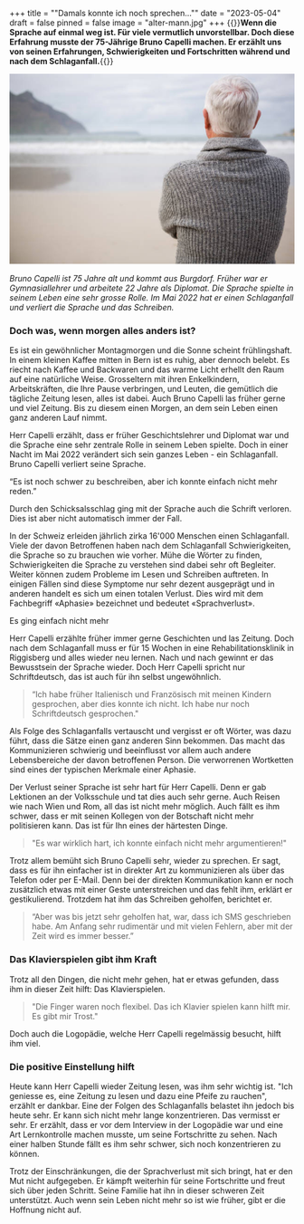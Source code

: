 +++
title = "\"Damals konnte ich noch sprechen...\""
date = "2023-05-04"
draft = false
pinned = false
image = "alter-mann.jpg"
+++
{{<lead>}}**Wenn die Sprache auf einmal weg ist. Für viele vermutlich unvorstellbar. Doch diese Erfahrung musste der 75-Jährige Bruno Capelli machen. Er erzählt uns von seinen Erfahrungen, Schwierigkeiten und Fortschritten während und nach dem Schlaganfall.**{{</lead>}}

![Alter Mann von hinten (nicht Bruno Capelli) *Bruno Capelli ist 75 Jahre alt und kommt aus Burgdorf. Früher war er Gymnasiallehrer und arbeitete 22 Jahre als Diplomat. Die Sprache spielte in seinem Leben eine sehr grosse Rolle. Im Mai 2022 hat er einen Schlaganfall und verliert die Sprache und das Schreiben.*](alter-mann.jpg)

*Bruno Capelli ist 75 Jahre alt und kommt aus Burgdorf. Früher war er Gymnasiallehrer und arbeitete 22 Jahre als Diplomat. Die Sprache spielte in seinem Leben eine sehr grosse Rolle. Im Mai 2022 hat er einen Schlaganfall und verliert die Sprache und das Schreiben.*

### Doch was, wenn morgen alles anders ist?

Es ist ein gewöhnlicher Montagmorgen und die Sonne scheint frühlingshaft. In einem kleinen Kaffee mitten in Bern ist es ruhig, aber dennoch belebt. Es riecht nach Kaffee und Backwaren und das warme Licht erhellt den Raum auf eine natürliche Weise. Grosseltern mit ihren Enkelkindern, Arbeitskräften, die Ihre Pause verbringen, und Leuten, die gemütlich die tägliche Zeitung lesen, alles ist dabei. Auch Bruno Capelli las früher gerne und viel Zeitung. Bis zu diesem einen Morgen, an dem sein Leben einen ganz anderen Lauf nimmt.

Herr Capelli erzählt, dass er früher Geschichtslehrer und Diplomat war und die Sprache eine sehr zentrale Rolle in seinem Leben spielte. Doch in einer Nacht im Mai 2022 verändert sich sein ganzes Leben - ein Schlaganfall. Bruno Capelli verliert seine Sprache.

“Es ist noch schwer zu beschreiben, aber ich konnte einfach nicht mehr reden.”

Durch den Schicksalsschlag ging mit der Sprache auch die Schrift verloren. Dies ist aber nicht automatisch immer der Fall.

In der Schweiz erleiden jährlich zirka 16'000 Menschen einen Schlaganfall. Viele der davon Betroffenen haben nach dem Schlaganfall Schwierigkeiten, die Sprache so zu brauchen wie vorher. Mühe die Wörter zu finden, Schwierigkeiten die Sprache zu verstehen sind dabei sehr oft Begleiter. Weiter können zudem Probleme im Lesen und Schreiben auftreten. In einigen Fällen sind diese Symptome nur sehr dezent ausgeprägt und in anderen handelt es sich um einen totalen Verlust. Dies wird mit dem Fachbegriff «Aphasie» bezeichnet und bedeutet «Sprachverlust».

Es ging einfach nicht mehr

Herr Capelli erzählte früher immer gerne Geschichten und las Zeitung. Doch nach dem Schlaganfall muss er für 15 Wochen in eine Rehabilitationsklinik in Riggisberg und alles wieder neu lernen. Nach und nach gewinnt er das Bewusstsein der Sprache wieder. Doch Herr Capelli spricht nur Schriftdeutsch, das ist auch für ihn selbst ungewöhnlich.

> “Ich habe früher Italienisch und Französisch mit meinen Kindern gesprochen, aber dies konnte ich nicht. Ich habe nur noch Schriftdeutsch gesprochen."

Als Folge des Schlaganfalls vertauscht und vergisst er oft Wörter, was dazu führt, dass die Sätze einen ganz anderen Sinn bekommen. Das macht das Kommunizieren schwierig und beeinflusst vor allem auch andere Lebensbereiche der davon betroffenen Person. Die verworrenen Wortketten sind eines der typischen Merkmale einer Aphasie. 

Der Verlust seiner Sprache ist sehr hart für Herr Capelli. Denn er gab Lektionen an der Volksschule und tat dies auch sehr gerne. Auch Reisen wie nach Wien und Rom, all das ist nicht mehr möglich. Auch fällt es ihm schwer, dass er mit seinen Kollegen von der Botschaft nicht mehr politisieren kann. Das ist für Ihn eines der härtesten Dinge. 

> "Es war wirklich hart, ich konnte einfach nicht mehr argumentieren!"

Trotz allem bemüht sich Bruno Capelli sehr, wieder zu sprechen. Er sagt, dass es für ihn einfacher ist in direkter Art zu kommunizieren als über das Telefon oder per E-Mail. Denn bei der direkten Kommunikation kann er noch zusätzlich etwas mit einer Geste unterstreichen und das fehlt ihm, erklärt er gestikulierend. Trotzdem hat ihm das Schreiben geholfen, berichtet er.

> “Aber was bis jetzt sehr geholfen hat, war, dass ich SMS geschrieben habe. Am Anfang sehr rudimentär und mit vielen Fehlern, aber mit der Zeit wird es immer besser.”

### Das Klavierspielen gibt ihm Kraft

Trotz all den Dingen, die nicht mehr gehen, hat er etwas gefunden, dass ihm in dieser Zeit hilft: Das Klavierspielen. 

> "Die Finger waren noch flexibel. Das ich Klavier spielen kann hilft mir. Es gibt mir Trost."

Doch auch die Logopädie, welche Herr Capelli regelmässig besucht, hilft ihm viel.

### Die positive Einstellung hilft

Heute kann Herr Capelli wieder Zeitung lesen, was ihm sehr wichtig ist. "Ich geniesse es, eine Zeitung zu lesen und dazu eine Pfeife zu rauchen", erzählt er dankbar. Eine der Folgen des Schlaganfalls belastet ihn jedoch bis heute sehr. Er kann sich nicht mehr lange konzentrieren. Das vermisst er sehr. Er erzählt, dass er vor dem Interview in der Logopädie war und eine Art Lernkontrolle machen musste, um seine Fortschritte zu sehen. Nach einer halben Stunde fällt es ihm sehr schwer, sich noch konzentrieren zu können.

Trotz der Einschränkungen, die der Sprachverlust mit sich bringt, hat er den Mut nicht aufgegeben. Er kämpft weiterhin für seine Fortschritte und freut sich über jeden Schritt. Seine Familie hat ihn in dieser schweren Zeit unterstützt. Auch wenn sein Leben nicht mehr so ist wie früher, gibt er die Hoffnung nicht auf.
